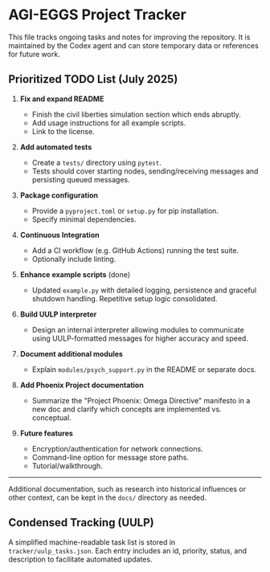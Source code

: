 # AGI-EGGS Project Tracker

This file tracks ongoing tasks and notes for improving the repository. It is
maintained by the Codex agent and can store temporary data or references for
future work.

## Prioritized TODO List (July 2025)

1. **Fix and expand README**
   - Finish the civil liberties simulation section which ends abruptly.
   - Add usage instructions for all example scripts.
   - Link to the license.

2. **Add automated tests**
   - Create a `tests/` directory using `pytest`.
   - Tests should cover starting nodes, sending/receiving messages and
     persisting queued messages.

3. **Package configuration**
   - Provide a `pyproject.toml` or `setup.py` for pip installation.
   - Specify minimal dependencies.

4. **Continuous Integration**
   - Add a CI workflow (e.g. GitHub Actions) running the test suite.
   - Optionally include linting.

5. **Enhance example scripts** (done)
   - Updated `example.py` with detailed logging, persistence and graceful
     shutdown handling. Repetitive setup logic consolidated.

6. **Build UULP interpreter**
   - Design an internal interpreter allowing modules to communicate using
     UULP-formatted messages for higher accuracy and speed.

7. **Document additional modules**
   - Explain `modules/psych_support.py` in the README or separate docs.

8. **Add Phoenix Project documentation**
   - Summarize the "Project Phoenix: Omega Directive" manifesto in a new doc
     and clarify which concepts are implemented vs. conceptual.

9. **Future features**
   - Encryption/authentication for network connections.
   - Command-line option for message store paths.
   - Tutorial/walkthrough.

---

Additional documentation, such as research into historical influences or other
context, can be kept in the `docs/` directory as needed.

## Condensed Tracking (UULP)
A simplified machine-readable task list is stored in `tracker/uulp_tasks.json`. Each entry includes an id, priority, status, and description to facilitate automated updates.
